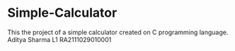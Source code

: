 # Simple-Calculator
This the project of a simple calculator created on C programming language.
Aditya Sharma L1
RA2111029010001
